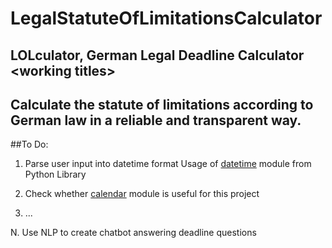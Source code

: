 # LegalStatuteOfLimitationsCalculator
## LOLculator, German Legal Deadline Calculator \<working titles>
## Calculate the statute of limitations according to German law in a reliable and transparent way.


##To Do:
1. Parse user input into datetime format
Usage of [datetime](https://docs.python.org/3/library/datetime.html) module from Python Library

2. Check whether [calendar](https://docs.python.org/3/library/calendar.html) module is useful for this project

3. ...

N. Use NLP to create chatbot answering deadline questions
